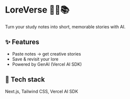 # LoreVerse 🧙‍♂️📚

Turn your study notes into short, memorable stories with AI.

## ✨ Features

- Paste notes → get creative stories
- Save & revisit your lore
- Powered by GenAI (Vercel AI SDK)

## 🚀 Tech stack

Next.js, Tailwind CSS, Vercel AI SDK
